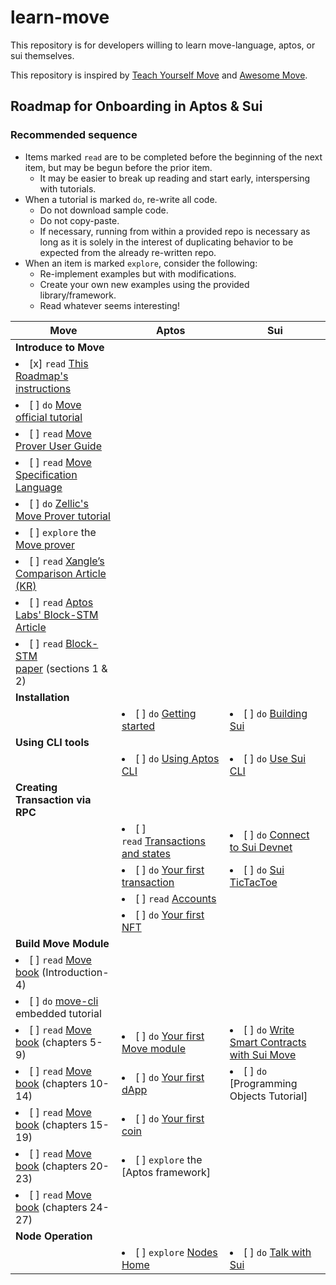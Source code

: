 # learn-move
This repository is for developers willing to learn move-language, aptos, or sui themselves.

This repository is inspired by [Teach Yourself Move] and [Awesome Move].

## Roadmap for Onboarding in Aptos & Sui

### Recommended sequence

* Items marked `read` are to be completed before the beginning of the next item, but may be begun before the prior item.
  * It may be easier to break up reading and start early, interspersing with tutorials.
* When a tutorial is marked `do`, re-write all code.
  * Do not download sample code.
  * Do not copy-paste.
  * If necessary, running from within a provided repo is necessary as long as it is solely in the interest of duplicating behavior to be expected from the already re-written repo.
* When an item is marked `explore`, consider the following:
  * Re-implement examples but with modifications.
  * Create your own new examples using the provided library/framework.
  * Read whatever seems interesting!

| Move                                                                     | Aptos                                         | Sui                                                     |
|--------------------------------------------------------------------------|-----------------------------------------------|---------------------------------------------------------|
| **Introduce to Move**                                                    |                                               |                                                         | 
| <li>[x] `read` [This Roadmap's instructions](#recommended-sequence)</li> |                                               |                                                         | 
| <li>[ ] `do` [Move official tutorial]</li>                               |                                               |                                                         |
| <li>[ ] `read` [Move Prover User Guide]</li>                             |                                               |                                                         |
| <li>[ ] `read` [Move Specification Language]</li>                        |                                               |                                                         |
| <li>[ ] `do` [Zellic's Move  Prover tutorial]</li>                       |                                               |                                                         |
| <li>[ ] `explore` the [Move prover][move-prover]</li>                    |                                               |                                                         |
| <li>[ ] `read` [Xangle’s Comparison Article (KR)]</li>                   |                                               |                                                         |
| <li>[ ] `read` [Aptos Labs' Block-STM Article]</li>                      |                                               |                                                         |
| <li>[ ] `read` [Block-STM paper] (sections 1 & 2)</li>                   |                                               |                                                         |
| **Installation**                                                         |                                               |                                                         | 
|                                                                          | <li>[ ] `do` [Getting started]</li>           | <li>[ ] `do` [Building Sui]</li>                        |
| **Using CLI tools**                                                      |                                               |                                                         | 
|                                                                          | <li>[ ] `do` [Using Aptos CLI]</li>           | <li>[ ] `do` [Use Sui CLI]</li>                         |
| **Creating Transaction via RPC**                                         |                                               |                                                         | 
|                                                                          | <li>[ ] `read` [Transactions and states]</li> | <li>[ ] `do` [Connect to Sui Devnet]</li>               |
|                                                                          | <li>[ ] `do` [Your first transaction]</li>    | <li>[ ] `do` [Sui TicTacToe]</li>                       |
|                                                                          | <li>[ ] `read` [Accounts]</li>                |                                                         |
|                                                                          | <li>[ ] `do` [Your first NFT]</li>            |                                                         |
| **Build Move Module**                                                    |                                               |                                                         | 
| <li>[ ] `read` [Move book] (Introduction-4)</li>                         |                                               |                                                         |
| <li>[ ] `do` [move-cli] embedded tutorial</li>                           |                                               |                                                         |
| <li>[ ] `read` [Move book] (chapters 5-9)</li>                           | <li>[ ] `do` [Your first Move module]</li>    | <li>[ ] `do` [Write Smart Contracts with Sui Move]</li> |
| <li>[ ] `read` [Move book] (chapters 10-14)</li>                         | <li>[ ] `do` [Your first dApp]</li>           | <li>[ ] `do` [Programming Objects Tutorial]</li>        |
| <li>[ ] `read` [Move book] (chapters 15-19)</li>                         | <li>[ ] `do` [Your first coin]</li>           |                                                         |
| <li>[ ] `read` [Move book] (chapters 20-23)</li>                         | <li>[ ] `explore` the [Aptos framework]</li>  |                                                         |
| <li>[ ] `read` [Move book] (chapters 24-27)</li>                         |                                               |                                                         |
| **Node Operation**                                                       |                                               |                                                         |
|                                                                          | <li>[ ] `explore` [Nodes Home]</li>           | <li>[ ] `do` [Talk with Sui]</li>                       |

<!-- Alphabetized reference links -->

[Accounts]:                             https://aptos.dev/concepts/basics-accounts
[Aptos Labs' Block-STM Article]:        https://medium.com/aptoslabs/block-stm-how-we-execute-over-160k-transactions-per-second-on-the-aptos-blockchain-3b003657e4ba
[Awesome Move]:                         https://github.com/MystenLabs/awesome-move
[Block-STM paper]:                      https://arxiv.org/pdf/2203.06871.pdf
[Building Sui]:                         https://docs.sui.io/build
[Connect to Sui Devnet]:                https://docs.sui.io/build/devnet
[Getting started]:                      https://aptos.dev/guides/getting-started
[Move book]:                            https://move-language.github.io/move/introduction.html
[move-cli]:                             https://github.com/move-language/move/tree/main/language/tools/move-cli
[move-prover]:                          https://github.com/move-language/move/tree/main/language/move-prover
[Move official tutorial]:               https://github.com/move-language/move/tree/main/language/documentation/tutorial
[Move Prover User Guide]:               https://github.com/move-language/move/blob/main/language/move-prover/doc/user/prover-guide.md
[Move Specification Language]:          https://github.com/move-language/move/blob/main/language/move-prover/doc/user/spec-lang.md
[Nodes Home]:                           https://aptos.dev/nodes/nodes-landing/
[Sui TicTacToe]:                        https://docs.sui.io/explore/tutorials
[Talk with Sui]:                        https://docs.sui.io/build/comms
[Teach Yourself Move]:                  https://github.com/econia-labs/teach-yourself-move
[Transactions and states]:              https://aptos.dev/concepts/basics-txns-states
[Use Sui CLI]:                          https://docs.sui.io/devnet/build/cli-client
[Using Aptos CLI]:                      https://aptos.dev/cli-tools/aptos-cli-tool/use-aptos-cli/
[Write Smart Contracts with Sui Move]:  https://docs.sui.io/build/move
[Xangle’s Comparison Article (KR)]:     https://xangle.io/insight/research/62e34d357a80905a1f4749c5
[Your first coin]:                      https://aptos.dev/tutorials/your-first-coin
[Your first dApp]:                      https://aptos.dev/tutorials/your-first-dapp/
[Your first transaction]:               https://aptos.dev/tutorials/your-first-transaction
[Your first Move module]:               https://aptos.dev/tutorials/first-move-module
[Your first NFT]:                       https://aptos.dev/tutorials/your-first-nft/
[Zellic's Move Prover tutorial]:        https://github.com/zellic/move-prover-examples
